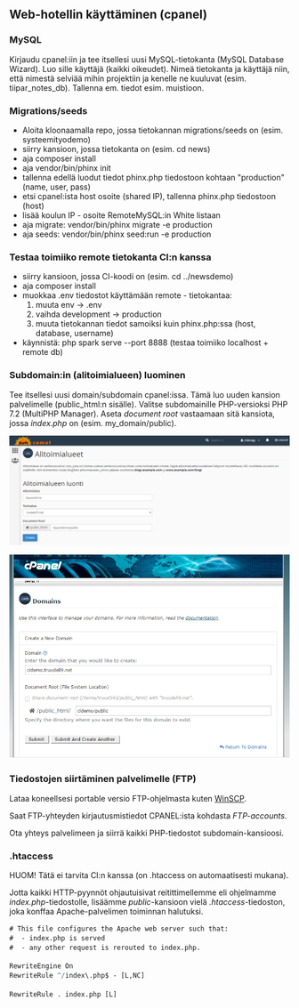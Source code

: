 ## Web-hotellin käyttäminen (cpanel)

### MySQL

Kirjaudu cpanel:iin ja tee itsellesi uusi MySQL-tietokanta (MySQL Database Wizard). Luo sille käyttäjä  (kaikki oikeudet). Nimeä tietokanta ja käyttäjä niin, että nimestä selviää mihin projektiin ja kenelle ne kuuluvat (esim. tiipar_notes_db). Tallenna em. tiedot esim. muistioon.

### Migrations/seeds

- Aloita kloonaamalla repo, jossa tietokannan migrations/seeds on (esim. systeemityodemo)
- siirry kansioon, jossa tietokanta on (esim. cd news)
- aja composer install
- aja vendor/bin/phinx init
- tallenna edellä luodut tiedot phinx.php tiedostoon kohtaan "production" (name, user, pass)
- etsi cpanel:ista host osoite (shared IP), tallenna phinx.php tiedostoon (host)
- lisää koulun IP - osoite RemoteMySQL:in White listaan
- aja migrate: vendor/bin/phinx migrate -e production
- aja seeds: vendor/bin/phinx seed:run -e production

### Testaa toimiiko remote tietokanta CI:n kanssa

- siirry kansioon, jossa CI-koodi on (esim. cd ../newsdemo)
- aja composer install
- muokkaa .env tiedostot käyttämään remote - tietokantaa:
    1. muuta env -> .env
    2. vaihda development -> production
    3. muuta tietokannan tiedot samoiksi kuin phinx.php:ssa (host, database, username)
- käynnistä: php spark serve --port 8888 (testaa toimiiko localhost + remote db)

### Subdomain:in (alitoimialueen) luominen

Tee itsellesi uusi domain/subdomain cpanel:issa. Tämä luo uuden kansion palvelimelle (public_html:n sisälle). Valitse subdomainille PHP-versioksi PHP 7.2 (MultiPHP Manager). Aseta *document root* vastaamaan sitä kansiota, jossa *index.php* on (esim. my_domain/public).

![nodeeli](./img/alidomain.PNG)

![truudeli](./img/domain.PNG)

### Tiedostojen siirtäminen palvelimelle (FTP)

Lataa koneellsesi portable versio FTP-ohjelmasta kuten [WinSCP](https://winscp.net/eng/downloads.php).

Saat FTP-yhteyden kirjautusmistiedot CPANEL:ista kohdasta *FTP-accounts*.

Ota yhteys palvelimeen ja siirrä kaikki PHP-tiedostot subdomain-kansioosi.

### .htaccess

HUOM! Tätä ei tarvita CI:n kanssa (on .htaccess on automaatisesti mukana).

Jotta kaikki HTTP-pyynnöt ohjautuisivat reitittimellemme eli ohjelmamme *index.php*-tiedostolle, lisäämme *public*-kansioon vielä *.htaccess*-tiedoston, joka konffaa Apache-palvelimen toiminnan halutuksi.  

```cmd
# This file configures the Apache web server such that:
#  - index.php is served
#  - any other request is rerouted to index.php.

RewriteEngine On
RewriteRule ^/index\.php$ - [L,NC]

RewriteRule . index.php [L]
```

